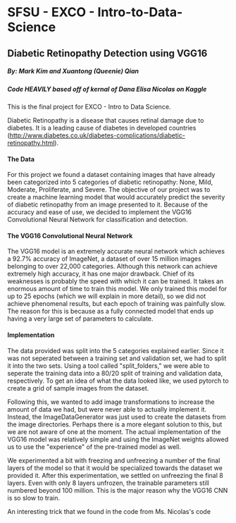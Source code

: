 # SFSU - EXCO - Intro-to-Data-Science

## Diabetic Retinopathy Detection using VGG16
##### By: Mark Kim and Xuantong (Queenie) Qian
##### Code HEAVILY based off of kernal of Dana Elisa Nicolas on Kaggle

This is the final project for EXCO - Intro to Data Science.

Diabetic Retinopathy is a disease that causes retinal damage due to diabetes.  It is a leading cause of diabetes in developed countries (http://www.diabetes.co.uk/diabetes-complications/diabetic-retinopathy.html).

#### The Data
For this project we found a dataset containing images that have already been categorized into 5 categories of diabetic retinopathy: None, Mild, Moderate, Proliferate, and Severe.  The objective of our project was to create a machine learning model that would accurately predict the severity of diabetic retinopathy from an image presented to it.  Because of the accuracy and ease of use, we decided to implement the VGG16 Convolutional Neural Network for classification and detection.

#### The VGG16 Convolutional Neural Network
The VGG16 model is an extremely accurate neural network which achieves a 92.7% accuracy of ImageNet, a dataset of over 15 million images belonging to over 22,000 categories.  Although this network can achieve extremely high accuracy, it has one major drawback.  Chief of its weaknesses is probably the speed with which it can be trained.  It takes an enormous amount of time to train this model.  We only trained this model for up to 25 epochs (which we will explain in more detail), so we did not achieve phenomenal results, but each epoch of training was painfully slow.  The reason for this is because as a fully connected model that ends up having a very large set of parameters to calculate.

#### Implementation
The data provided was split into the 5 categories explained earlier.  Since it was not seperated between a training set and validation set, we had to split it into the two sets.  Using a tool called "split_folders," we were able to seperate the training data into a 80/20 split of training and validation data, respectively.  To get an idea of what the data looked like, we used pytorch to create a grid of sample images from the dataset.

Following this, we wanted to add image transformations to increase the amount of data we had, but were never able to actually implement it.  Instead, the ImageDataGenerator was just used to create the datasets from the image directories.  Perhaps there is a more elegant solution to this, but we are not aware of one at the moment.  The actual implementation of the VGG16 model was relatively simple and using the ImageNet weights allowed us to use the "experience" of the pre-trained model as well.

We experimented a bit with freezing and unfreezing a number of the final layers of the model so that it would be specialized towards the dataset we provided it.  After this experimentation, we settled on unfreezing the final 8 layers.  Even with only 8 layers unfrozen, the trainable parameters still numbered beyond 100 million.  This is the major reason why the VGG16 CNN is so slow to train.

An interesting trick that we found in the code from Ms. Nicolas's code
